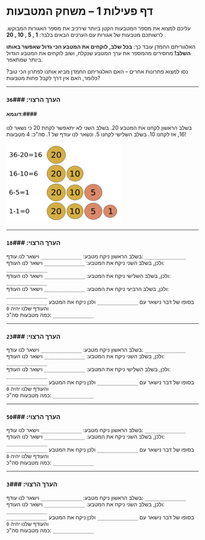 
# דף פעילות 1 – משחק המטבעות #

עליכם למצוא את מספר המטבעות הקטן ביותר שירכיב את מספר האגורות המבוקש.
לרשותכם מטבעות של אגורות עם הערכים הבאים בלבד: **1 , 5 , 10 , 20** .

האלגוריתם החמדן עובד כך: **בכל שלב, לוקחים את המטבע הכי גדול שאפשר באותו השלב!**
מחסירים מהמספר את ערך המטבע שנקלח, ושוב לוקחים את המטבע הגדול ביותר שמתאפר.

נסו למצוא פתרונות אחרים – האם האלגוריתם החמדן מביא אותנו לפתרון הכי טוב? כלומר, האם אין דרך לקבל פחות מטבעות?

---

### הערך הרצוי: `36`###

#### דוגמא:####

בשלב הראשון לקחנו את המטבע 20.
בשלב השני לא יתאפשר לקחת 20 כי נשאר לנו 16, אז לקחנו 10.
בשלב השלישי לקחנו 5.
ונשאר לנו עודף של 1.
סה"כ: 4 מטבעות!

<div id="container" align="center" style="width: 300px">
  <img class="img-responsive" src="img01.png" title=""/>
</div>

---

### הערך הרצוי: `18`###

  בשלב הראשון ניקח מטבע: `_______________` וישאר לנו עודף: `_______________`
<br>
ולכן, בשלב השני ניקח את המטבע: `_______________` וישאר לנו העודף: `_______________`
<br>
ולכן, בשלב השלישי ניקח את המטבע: `_______________` וישאר לנו העודף: `_______________`
<br>
ולכן, בשלב הרביעי ניקח את המטבע: `_______________` וישאר לנו העודף: `_______________`
<br>
בסופו של דבר נישאר עם `_______________` ולכן ניקח את המטבע `_______________`
והעודף שלנו יהיה `0`
<br>
כמה מטבעות סה"כ: `_______________`

---

### הערך הרצוי: `23`###

  בשלב הראשון ניקח מטבע: `_______________` וישאר לנו עודף: `_______________`
<br>
ולכן, בשלב השני ניקח את המטבע: `_______________` וישאר לנו העודף: `_______________`
<br>
ולכן, בשלב השלישי ניקח את המטבע: `_______________` וישאר לנו העודף: `_______________`
<br>
בסופו של דבר נישאר עם `_______________` ולכן ניקח את המטבע `_______________`
והעודף שלנו יהיה `0`
<br>
כמה מטבעות סה"כ: `_______________`

---

### הערך הרצוי: `50`###

  בשלב הראשון ניקח מטבע: `_______________` וישאר לנו עודף: `_______________`
<br>
ולכן, בשלב השני ניקח את המטבע: `_______________` וישאר לנו העודף: `_______________`
<br>
בסופו של דבר נישאר עם `_______________` ולכן ניקח את המטבע `_______________`
והעודף שלנו יהיה `0`
<br>
כמה מטבעות סה"כ: `_______________`

---

### הערך הרצוי: `3`###

  בשלב הראשון ניקח מטבע: `_______________` וישאר לנו עודף: `_______________`
<br>
ולכן, בשלב השני ניקח את המטבע: `_______________` וישאר לנו העודף: `_______________`
<br>
בסופו של דבר נישאר עם `_______________` ולכן ניקח את המטבע `_______________`
והעודף שלנו יהיה `0`
<br>
כמה מטבעות סה"כ: `_______________`
